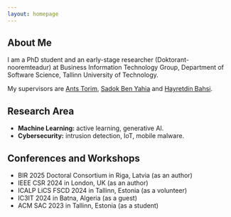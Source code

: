 ```yaml
---
layout: homepage
---
```


## About Me

I am a PhD student and an early-stage researcher (Doktorant-nooremteadur) at Business Information Technology Group, Department of Software Science, Tallinn University of Technology.

My supervisors are [Ants Torim](https://scholar.google.com/citations?hl=en&user=3oRaveAAAAAJ), [Sadok Ben Yahia](https://scholar.google.com/citations?user=uJwhmiUAAAAJ&hl=en) and [Hayretdin Bahsi](https://scholar.google.com/citations?hl=en&user=rLpjhn8AAAAJ).

## Research Area

- **Machine Learning:** active learning, generative AI.
- **Cybersecurity:** intrusion detection, IoT, mobile malware.

## Conferences and Workshops

- BIR 2025 Doctoral Consortium in Riga, Latvia (as an author)
- IEEE CSR 2024 in London, UK (as an author)
- ICALP LiCS FSCD 2024 in Tallinn, Estonia (as a volunteer)
- IC3IT 2024 in Batna, Algeria (as a guest)
- ACM SAC 2023 in Tallinn, Estonia (as a student)
